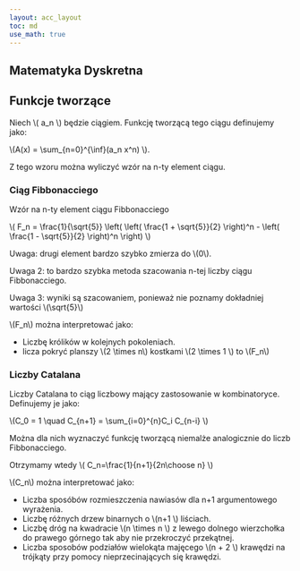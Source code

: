 ```yaml
---
layout: acc_layout
toc: md
use_math: true
---
```


Matematyka Dyskretna
---

## Funkcje tworzące

Niech \\( a_n \\) będzie ciągiem. Funkcję tworzącą tego ciągu definujemy jako:

\\(A(x) = \sum_{n=0}^{\inf}(a_n x^n) \\).

Z tego wzoru można wyliczyć wzór na n-ty element ciągu.

### Ciąg Fibbonacciego

Wzór na n-ty element ciągu Fibbonacciego

\\( F_n = \frac{1}{\sqrt{5}} \left( \left( \frac{1 + \sqrt{5}}{2} \right)^n - \left( \frac{1 - \sqrt{5}}{2} \right)^n \right) \\)

Uwaga: drugi element bardzo szybko zmierza do \\(0\\).

Uwaga 2: to bardzo szybka metoda szacowania n-tej liczby ciągu Fibbonacciego.

Uwaga 3: wyniki są szacowaniem, ponieważ nie poznamy dokładniej wartości \\(\sqrt{5}\\)

\\(F_n\\) można interpretować jako:
* Liczbę królików w kolejnych pokoleniach.
* licza pokryć planszy \\(2 \times n\\) kostkami \\(2 \times 1 \\) to \\(F_n\\)

### Liczby Catalana

Liczby Catalana to ciąg liczbowy mający zastosowanie w kombinatoryce. Definujemy je jako:

\\(C_0 = 1 \quad C_{n+1} = \sum_{i=0}^{n}C_i C_{n-i} \\)

Można dla nich wyznaczyć funkcję tworzącą niemalże analogicznie do liczb Fibbonacciego.

Otrzymamy wtedy \\( C_n=\frac{1}{n+1}{2n\choose n} \\)

\\(C_n\\) można interpretować jako:
* Liczba sposóbów rozmieszczenia nawiasów dla n+1 argumentowego wyrażenia.
* Liczbę różnych drzew binarnych o \\(n+1 \\) liściach.
* Liczbę dróg na kwadracie \\(n \times n \\) z lewego dolnego wierzchołka do prawego górnego tak aby nie przekroczyć przekątnej.
* Liczba sposobów podziałów  wielokąta majęcego \\(n + 2 \\) krawędzi na trójkąty przy pomocy nieprzecinających się krawędzi.
